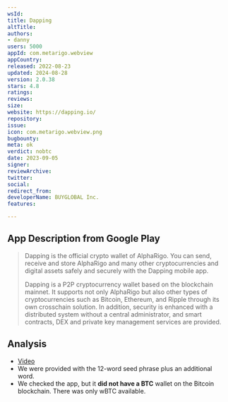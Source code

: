 ```yaml
---
wsId: 
title: Dapping
altTitle: 
authors:
- danny
users: 5000
appId: com.metarigo.webview
appCountry: 
released: 2022-08-23
updated: 2024-08-28
version: 2.0.38
stars: 4.8
ratings: 
reviews: 
size: 
website: https://dapping.io/
repository: 
issue: 
icon: com.metarigo.webview.png
bugbounty: 
meta: ok
verdict: nobtc
date: 2023-09-05
signer: 
reviewArchive: 
twitter: 
social: 
redirect_from: 
developerName: BUYGLOBAL Inc.
features: 

---
```


## App Description from Google Play

> Dapping is the official crypto wallet of AlphaRigo. You can send, receive and store AlphaRigo and many other cryptocurrencies and digital assets safely and securely with the Dapping mobile app.
>
> Dapping is a P2P cryptocurrency wallet based on the blockchain mainnet. It supports not only AlphaRigo but also other types of cryptocurrencies such as Bitcoin, Ethereum, and Ripple through its own crosschain solution. In addition, security is enhanced with a distributed system without a central administrator, and smart contracts, DEX and private key management services are provided.


## Analysis 

- [Video](https://twitter.com/BitcoinWalletz/status/1698900382200844556)
- We were provided with the 12-word seed phrase plus an additional word. 
- We checked the app, but it **did not have a BTC** wallet on the Bitcoin blockchain. There was only wBTC available.
